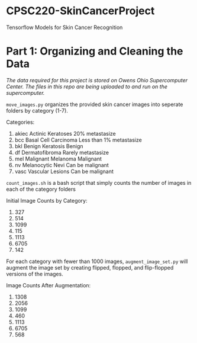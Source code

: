 # CPSC220-SkinCancerProject
Tensorflow Models for Skin Cancer Recognition

# Part 1: Organizing and Cleaning the Data

*The data required for this project is stored on Owens Ohio Supercomputer Center. The files in this repo are being uploaded to and run on the supercomputer.*

`move_images.py` organizes the provided skin cancer images into seperate folders by category (1-7).

Categories:
1) akiec  Actinic Keratoses    20% metastasize
2) bcc    Basal Cell Carcinoma Less than 1% metastasize
3) bkl    Benign Keratosis     Benign
4) df     Dermatofibroma       Rarely metastasize
5) mel    Malignant Melanoma   Malignant
6) nv     Melanocytic Nevi     Can be malignant
7) vasc   Vascular Lesions     Can be malignant


`count_images.sh` is a bash script that simply counts the number of images in each of the category folders

Initial Image Counts by Category:
1) 327
2) 514
3) 1099
4) 115
5) 1113
6) 6705
7) 142

For each category with fewer than 1000 images, `augment_image_set.py` will augment the image set by creating flipped, flopped, and flip-flopped versions of the images.

Image Counts After Augmentation:
1) 1308
2) 2056
3) 1099
4) 460
5) 1113
6) 6705
7) 568

